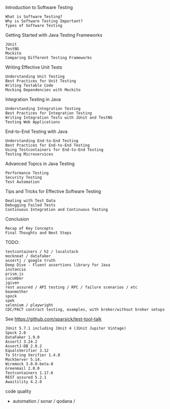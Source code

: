 Introduction to Software Testing

    What is Software Testing?
    Why is Software Testing Important?
    Types of Software Testing

Getting Started with Java Testing Frameworks

    JUnit
    TestNG
    Mockito
    Comparing Different Testing Frameworks

Writing Effective Unit Tests

    Understanding Unit Testing
    Best Practices for Unit Testing
    Writing Testable Code
    Mocking Dependencies with Mockito

Integration Testing in Java

    Understanding Integration Testing
    Best Practices for Integration Testing
    Writing Integration Tests with JUnit and TestNG
    Testing Web Applications

End-to-End Testing with Java

    Understanding End-to-End Testing
    Best Practices for End-to-End Testing
    Using Testcontainers for End-to-End Testing
    Testing Microservices

Advanced Topics in Java Testing

    Performance Testing
    Security Testing
    Test Automation

Tips and Tricks for Effective Software Testing

    Dealing with Test Data
    Debugging Failed Tests
    Continuous Integration and Continuous Testing

Conclusion

    Recap of Key Concepts
    Final Thoughts and Next Steps

TODO:

    testcontainers / h2 / localstack
    mockneat / datafaker 
    assertj / google truth
    Deep Dive - Fluent assertions library for Java
    instancio
    prism.js
    cucumber
    jgiven
    rest assured / API testing / RPC / failure scenarios / etc 
    beanmother
    spock
    spek
    selenium / playwright
    CDC/PACT contract testing, examples, with broker/without broker setups


See https://github.com/sparsick/test-tool-talk

    JUnit 5.7.1 including JUnit 4 (JUnit Jupiter Vintage)
    Spock 2.0
    DataFaker 1.9.0
    AssertJ 3.24.2
    AssertJ-DB 2.0.2
    EqualsVerifier 3.12
    To String Verifier 1.4.8
    MockServer 5.14.
    Wiremock 3.0.0-beta-8
    Greenmail 2.0.0
    Testcontainers 1.17.6
    REST assured 5.2.1
    Awaitility 4.2.0
 


code quality
- automation / sonar / qodana / 
